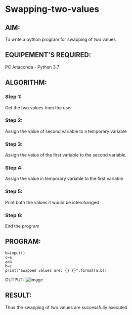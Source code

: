 # Swapping-two-values
## AIM:
To write a python program for swapping of two values
## EQUIPEMENT'S REQUIRED: 
PC
Anaconda - Python 3.7
## ALGORITHM: 
### Step 1:
Get the two values from the user
### Step 2: 
Assign the value of second variable to a temporary variable 
### Step 3: 
Assign the value of the first variable to the second variable.
### Step 4:  
Assign the value in temporary variable to the first variable
### Step 5: 
Print both the values it would be interchanged
### Step 6: 
End the program
## PROGRAM:
```a=input()
b=input()
c=a
a=b
b=c
print("Swapped values are: {} {}".format(a,b))
```
OUTPUT:
![image](https://github.com/23002248/Swapping-two-values/assets/151701774/01c66449-12c0-438d-91e7-4db223c15988)





## RESULT:
Thus the swapping of two values are successfully executed



